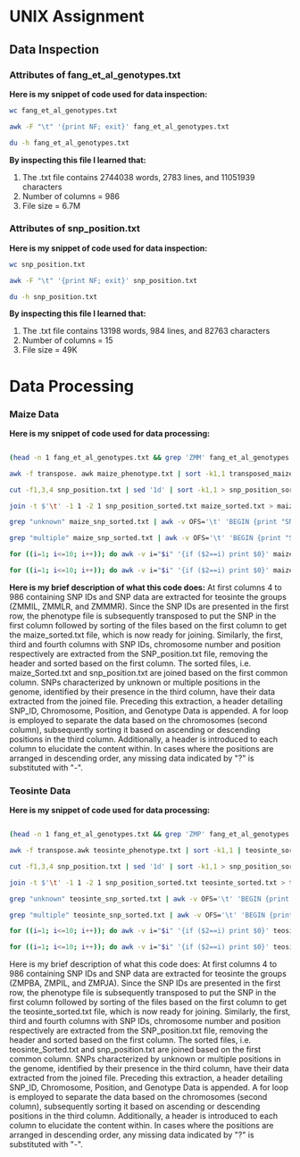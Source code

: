 # UNIX Assignment

## Data Inspection

### Attributes of fang_et_al_genotypes.txt

**Here is my snippet of code used for data inspection:**

```sh
wc fang_et_al_genotypes.txt

awk -F "\t" '{print NF; exit}' fang_et_al_genotypes.txt

du -h fang_et_al_genotypes.txt
```

**By inspecting this file I learned that:**

1. The .txt file contains 2744038 words, 2783 lines, and 11051939 characters
2. Number of columns = 986 
3. File size = 6.7M

### Attributes of snp_position.txt

**Here is my snippet of code used for data inspection:**

```sh
wc snp_position.txt

awk -F "\t" '{print NF; exit}' snp_position.txt

du -h snp_position.txt
```
**By inspecting this file I learned that:**

1. The .txt file contains 13198 words, 984 lines, and 82763 characters
2. Number of columns = 15 
3. File size = 49K

# Data Processing

### Maize Data

**Here is my snippet of code used for data processing:**
```sh

(head -n 1 fang_et_al_genotypes.txt && grep 'ZMM' fang_et_al_genotypes.txt) | cut -f 4-986 > maize_phenotype.txt

awk -f transpose. awk maize_phenotype.txt | sort -k1,1 transposed_maize_phenotype.txt > maize_sorted.txt

cut -f1,3,4 snp_position.txt | sed '1d' | sort -k1,1 > snp_position_sorted.txt

join -t $'\t' -1 1 -2 1 snp_position_sorted.txt maize_sorted.txt > maize_snp_sorted.txt

grep "unknown" maize_snp_sorted.txt | awk -v OFS='\t' 'BEGIN {print "SNP-ID", "Chromosome", "Location", "Genotype_Data"} {print}' > unknown_maize_SNP.txt

grep "multiple" maize_snp_sorted.txt | awk -v OFS='\t' 'BEGIN {print "SNP-ID", "Chromosome", "Location", "Genotype_Data"} {print}' > multiple_maize_SNP.txt

for ((i=1; i<=10; i++)); do awk -v i="$i" '{if ($2==i) print $0}' maize_snp_sorted.txt |awk -v OFS='\t' 'BEGIN {print "SNP_ID", "Chromosome", "Position", "Genotype_data"}{print}'| sort -k3,3n |> chr"$i"_maize_increasing.txt; done

for ((i=1; i<=10; i++)); do awk -v i="$i" '{if ($2==i) print $0}' maize_snp_sorted.txt  awk -v OFS='\t' 'BEGIN{print "SNP_ID", "Chromosome", "Position", "Genotype_data"}{print}' | sort -k3,3nr | sed 's/?/-/g' > chr"$i"_maize_decreasing.txt; done
```


**Here is my brief description of what this code does:**
At first columns 4 to 986  containing SNP IDs and SNP data are extracted for teosinte the groups (ZMMIL, ZMMLR, and ZMMMR). Since the SNP IDs are presented in the first row, the phenotype file is subsequently transposed to put the SNP in the first column followed by sorting of the files based on the first column to get the maize_sorted.txt file, which is now ready for joining. Similarly, the first, third and fourth columns with SNP IDs, chromosome number and position respectively are extracted from the SNP_position.txt file, removing the header and sorted based on the first column.
The sorted files, i.e. maize_Sorted.txt and snp_position.txt are joined based on the first common column.
SNPs characterized by unknown or multiple positions in the genome, identified by their presence in the third column, have their data extracted from the joined file. Preceding this extraction, a header detailing SNP_ID, Chromosome, Position, and Genotype Data is appended. 
A for loop is employed to separate the data based on the chromosomes (second column), subsequently sorting it based on ascending or descending positions in the third column. Additionally, a header is introduced to each column to elucidate the content within. In cases where the positions are arranged in descending order, any missing data indicated by "?" is substituted with "-". 
### Teosinte Data

**Here is my snippet of code used for data processing:**

```sh

(head -n 1 fang_et_al_genotypes.txt && grep 'ZMP' fang_et_al_genotypes.txt) | cut -f 4-986 > teosinte_phenotype.txt

awk -f transpose.awk teosinte_phenotype.txt | sort -k1,1 | teosinte_sorted.txt

cut -f1,3,4 snp_position.txt | sed '1d' | sort -k1,1 > snp_position_sorted.txt

join -t $'\t' -1 1 -2 1 snp_position_sorted.txt teosinte_sorted.txt > teosinte_snp_sorted.txt

grep "unknown" teosinte_snp_sorted.txt | awk -v OFS='\t' 'BEGIN {print "SNP-ID", "Chromosome", "Location", "Genotype_Data"} {print}' > unknown_teosinte_SNP.txt

grep "multiple" teosinte_snp_sorted.txt | awk -v OFS='\t' 'BEGIN {print "SNP-ID", "Chromosome", "Location", "Genotype_Data"} {print}' > multiple_teosinte_SNP.txt

for ((i=1; i<=10; i++)); do awk -v i="$i" '{if ($2==i) print $0}' teosinte_snp_sorted.txt | awk -v OFS='\t' 'BEGIN {print "SNP_ID", "Chromosome", "Position", "Genotype_data"}{print}' | sort -k3,3n> chr"$i"_teosinte_increasing.txt; done

for ((i=1; i<=10; i++)); do awk -v i="$i" '{if ($2==i) print $0}' teosinte_snp_sorted.txt | awk -v OFS='\t' 'BEGIN{print "SNP_ID", "Chromosome", "Position", "Genotype_data"}{print}' | sort -k3,3nr | sed 's/?/-/g'> chr"$i"_teosinte_decreasing.txt; done
```

Here is my brief description of what this code does:
At first columns 4 to 986 containing SNP IDs and SNP data are extracted for teosinte the groups (ZMPBA, ZMPIL, and ZMPJA). Since the SNP IDs are presented in the first row, the phenotype file is subsequently transposed to put the SNP in the first column followed by sorting of the files based on the first column to get the teosinte_sorted.txt file, which is now ready for joining. Similarly, the first, third and fourth columns with SNP IDs, chromosome number and position respectively are extracted from the SNP_position.txt file, removing the header and sorted based on the first column.
The sorted files, i.e. teosinte_Sorted.txt and snp_position.txt are joined based on the first common column.
SNPs characterized by unknown or multiple positions in the genome, identified by their presence in the third column, have their data extracted from the joined file. Preceding this extraction, a header detailing SNP_ID, Chromosome, Position, and Genotype Data is appended. 
A for loop is employed to separate the data based on the chromosomes (second column), subsequently sorting it based on ascending or descending positions in the third column. Additionally, a header is introduced to each column to elucidate the content within. In cases where the positions are arranged in descending order, any missing data indicated by "?" is substituted with "-".

